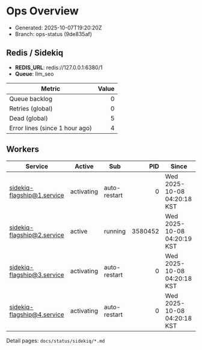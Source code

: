 # Ops Overview

- Generated: 2025-10-07T19:20:20Z
- Branch: ops-status (9de835af)

## Redis / Sidekiq
- **REDIS_URL**: redis://127.0.0.1:6380/1
- **Queue**: llm_seo

| Metric | Value |
|---|---:|
| Queue backlog | 0 |
| Retries (global) | 0 |
| Dead (global) | 5 |
| Error lines (since 1 hour ago) | 4 |

## Workers
| Service | Active | Sub | PID | Since |
|---|---|---|---:|---|
| sidekiq-flagship@1.service | activating | auto-restart | 0 | Wed 2025-10-08 04:20:18 KST |
| sidekiq-flagship@2.service | active | running | 3580452 | Wed 2025-10-08 04:20:19 KST |
| sidekiq-flagship@3.service | activating | auto-restart | 0 | Wed 2025-10-08 04:20:18 KST |
| sidekiq-flagship@4.service | activating | auto-restart | 0 | Wed 2025-10-08 04:20:18 KST |

Detail pages: `docs/status/sidekiq/*.md`
